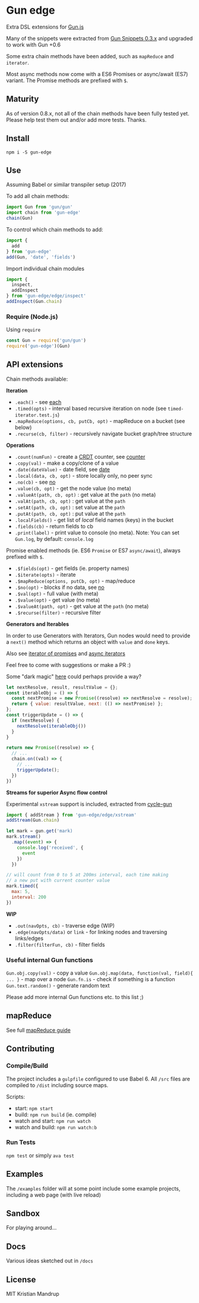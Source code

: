 # Gun edge

Extra DSL extensions for [Gun.js](http://gun.js.org/)

Many of the snippets were extracted from [Gun Snippets 0.3.x](https://github.com/amark/gun/wiki/Snippets-(v0.3.x)) and upgraded to work with Gun +0.6

Some extra chain methods have been added, such as `mapReduce` and `iterator`.

Most async methods now come with a ES6 Promises or async/await (ES7) variant.
The Promise methods are prefixed with `$`.

## Maturity

As of version 0.8.x, not all of the chain methods have been fully tested yet.
Please help test them out and/or add more tests. Thanks.

## Install

`npm i -S gun-edge`

## Use

Assuming Babel or similar transpiler setup (2017)

To add all chain methods:

```js
import Gun from 'gun/gun'
import chain from 'gun-edge'
chain(Gun)
```

To control which chain methods to add:

```js
import {
  add
} from 'gun-edge'
add(Gun, 'date', 'fields')
```

Import individual chain modules

```js
import {
  inspect,
  addInspect
} from 'gun-edge/edge/inspect'
addInspect(Gun.chain)
```

### Require (Node.js)

Using `require`

```js
const Gun = require('gun/gun')
require('gun-edge')(Gun)
```

## API extensions

Chain methods available:

**Iteration**

- `.each()` - see [each](https://github.com/amark/gun/wiki/Snippets-(v0.3.x)#guneach)
- `.timed(opts)` - interval based recursive iteration on node  (see `timed-iterator.test.js`)
- `.mapReduce(options, cb, putCb, opt)` - mapReduce on a bucket (see below)
- `.recurse(cb, filter)` - recursively navigate bucket graph/tree structure

**Operations**

- `.count(numFun)` - create a [CRDT](https://en.wikipedia.org/wiki/Conflict-free_replicated_data_type) counter, see [counter](https://github.com/amark/gun/wiki/Snippets-(v0.3.x)#-crdt-counter)
- `.copy(val)` - make a copy/clone of a value
- `.date(dateValue)` - date field, see [date](https://github.com/amark/gun/wiki/Snippets-(v0.3.x)#date)
- `.local(data, cb, opt)` - store locally only, no peer sync
- `.no(cb)` - see [no](https://github.com/amark/gun/wiki/Snippets-(v0.3.x)#-no)
- `.value(cb, opt)` - get the node value (no meta)
- `.valueAt(path, cb, opt)` : get value at the `path` (no meta)
- `.valAt(path, cb, opt)` : get value at the `path`
- `.setAt(path, cb, opt)` : set value at the `path`
- `.putAt(path, cb, opt)` : put value at the `path`
- `.localFields()` - get list of *local* field names (keys) in the bucket
- `.fields(cb)` - return fields to cb
- `.print(label)` - print value to console (no meta). Note: You can set `Gun.log`, by default: `console.log`

Promise enabled methods (ie. ES6 `Promise` or ES7 `async/await`), always prefixed with `$`.

- `.$fields(opt)` - get fields (ie. property names)
- `.$iterate(opts)` - iterate
- `.$mapReduce(options, putCb, opt)` - map/reduce
- `.$no(opt)` - blocks if no data, see [no](https://github.com/amark/gun/wiki/Snippets-(v0.3.x)#-no)
- `.$val(opt)` - full value (with meta)
- `.$value(opt)` - get value (no meta)
- `.$valueAt(path, opt)` - get value at the `path` (no meta)
- `.$recurse(filter)` - recursive filter

**Generators and Iterables**

In order to use Generators with Iterators, Gun nodes would need to provide a `next()` method which
returns an object with `value` and `done` keys.

Also see [iterator of promises](https://gist.github.com/domenic/5987999) and [async iterators](https://kriskowal.gitbooks.io/gtor/content/async-iterators.html)

Feel free to come with suggestions or make a PR :)

Some "dark magic" [here](https://github.com/brysgo/graphql-gun/blob/master/index.js#L9) could perhaps provide a way?

```js
let nextResolve, result, resultValue = {};
const iterableObj = () => {
  const nextPromise = new Promise((resolve) => nextResolve = resolve);
  return { value: resultValue, next: (() => nextPromise) };
};
const triggerUpdate = () => {
  if (nextResolve) {
    nextResolve(iterableObj())
  }
}

return new Promise((resolve) => {
  // ...
  chain.on((val) => {
    // ...
    triggerUpdate();
  })
})
```

**Streams for superior Async flow control**

Experimental `xstream` support is included, extracted from [cycle-gun](https://github.com/JuniperChicago/cycle-gun)

```js
import { addStream } from 'gun-edge/edge/xstream'
addStream(Gun.chain)

let mark = gun.get('mark)
mark.stream()
  .map((event) => {
    console.log('received', {
      event
    })
  })

// will count from 0 to 5 at 200ms interval, each time making
// a new put with current counter value
mark.timed({
  max: 5,
  interval: 200
})
```

**WIP**

- `.out(navOpts, cb)` - traverse edge (WIP)
- `.edge(navOpts/data)` or `link`  - for linking nodes and traversing links/edges
- `.filter(filterFun, cb)` - filter fields

### Useful internal Gun functions

`Gun.obj.copy(val)` - copy a value
`Gun.obj.map(data, function(val, field){ ... }` - map over a node
`Gun.fn.is` - check if something is a function
`Gun.text.random()` - generate random text

Please add more internal Gun functions etc. to this list ;)

## mapReduce

See full [mapReduce guide](https://github.com/kristianmandrup/gun-edge/Map-Reduce.md)

## Contributing

### Compile/Build

The project includes a `gulpfile` configured to use Babel 6.
All `/src` files are compiled to `/dist` including source maps.

Scripts:
- start: `npm start`
- build: `npm run build` (ie. compile)
- watch and start: `npm run watch`
- watch and build: `npm run watch:b`

### Run Tests

`npm test` or simply `ava test`

## Examples

The `/examples` folder will at some point include some example projects, including a web page (with live reload)

## Sandbox

For playing around...

## Docs

Various ideas sketched out in `/docs`

## License

MIT Kristian Mandrup